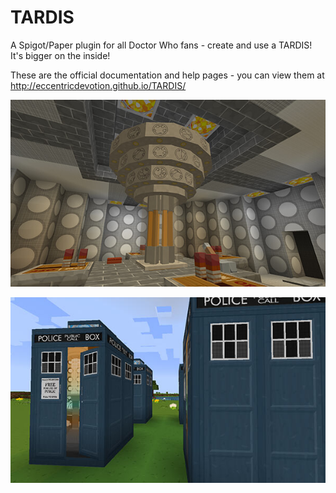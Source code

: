 TARDIS
======

A Spigot/Paper plugin for all Doctor Who fans - create and use a TARDIS! It's bigger on the inside!

These are the official documentation and help pages - you can view them at http://eccentricdevotion.github.io/TARDIS/

![TARDIS Interior](/images/docs/round_time_rotor.jpg)

![TARDIS Exterior](/images/docs/tennant_blue.jpg)
